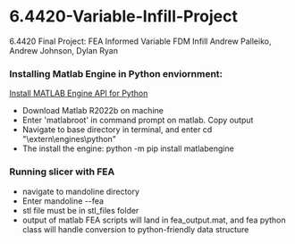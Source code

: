 # 6.4420-Variable-Infill-Project
6.4420 Final Project: FEA Informed Variable FDM Infill
Andrew Palleiko, Andrew Johnson, Dylan Ryan

### Installing Matlab Engine in Python enviornment:
[Install MATLAB Engine API for Python](https://www.mathworks.com/help/matlab/matlab_external/install-the-matlab-engine-for-python.html)
- Download Matlab R2022b on machine
- Enter 'matlabroot' in command prompt on matlab. Copy output
- Navigate to base directory in terminal, and enter cd "<matlabroot>\extern\engines\python"
- The install the engine: python -m pip install matlabengine

### Running slicer with FEA
- navigate to mandoline directory
- Enter mandoline <stl path> --fea
- stl file must be in stl_files folder
- output of matlab FEA scripts will land in fea_output.mat, and fea python class will handle conversion to python-friendly data structure
